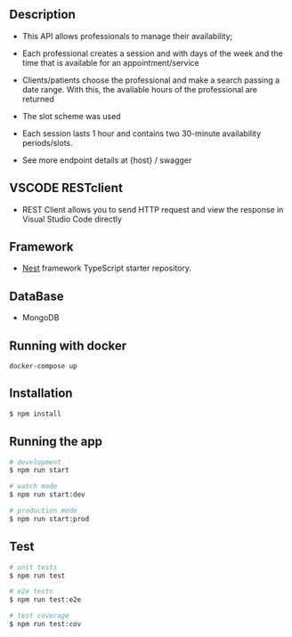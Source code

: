 ## Description
- This API allows professionals to manage their availability;

- Each professional creates a session and with days of the week and the time that is available for an appointment/service

- Clients/patients choose the professional and make a search passing a date range. With this, the available hours of the professional are returned

- The slot scheme was used

- Each session lasts 1 hour and contains two 30-minute availability periods/slots.

- See more endpoint details at {host} / swagger

## VSCODE RESTclient
- REST Client allows you to send HTTP request and view the response in Visual Studio Code directly

## Framework
- [Nest](https://github.com/nestjs/nest) framework TypeScript starter repository.


## DataBase
- MongoDB

## Running with docker
 ```
 docker-compose up
```

## Installation

```bash
$ npm install
```

## Running the app

```bash
# development
$ npm run start

# watch mode
$ npm run start:dev

# production mode
$ npm run start:prod
```

## Test

```bash
# unit tests
$ npm run test

# e2e tests
$ npm run test:e2e

# test coverage
$ npm run test:cov
```
